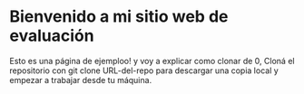 <!DOCTYPE html>
<html>
  <head>
  
  </head>
  <body>
    <h1>Bienvenido a mi sitio web de evaluación</h1>
    <p>Esto es una página de ejemploo! y voy a explicar como clonar de 0, Cloná el repositorio con git clone URL-del-repo para descargar una copia local y empezar a trabajar desde tu máquina.</p>
  </body>
</html>
